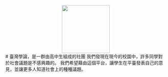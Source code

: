 <div align=center><img width="150" height="150" src="https://github.com/Dogbone0714/stl/blob/master/logo.jpg"/></div>
# 臺灣學論，是一群由高中生組成的社團 
我們發現在現今的校園中，許多同學對於社會議題是不感興趣的。 我們希望藉由這個平台，讓學生在平臺發表自己的意見，並讓更多人知道社會上的種種議題。
